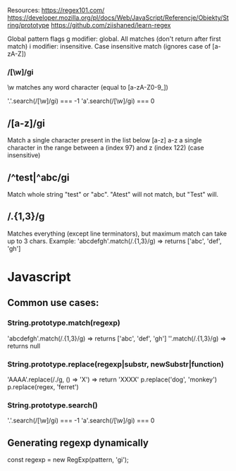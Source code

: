 Resources:
https://regex101.com/
https://developer.mozilla.org/pl/docs/Web/JavaScript/Referencje/Obiekty/String/prototype
https://github.com/ziishaned/learn-regex

Global pattern flags
g modifier: global. All matches (don't return after first match)
i modifier: insensitive. Case insensitive match (ignores case of [a-zA-Z])


### /[\w]/gi
\w matches any word character (equal to [a-zA-Z0-9_])

'.'.search(/[\w]/gi) === -1
'a'.search(/[\w]/gi) === 0

## /[a-z]/gi
Match a single character present in the list below [a-z]
a-z a single character in the range between a (index 97) 
and z (index 122) (case insensitive)

## /^test|^abc/gi
Match whole string "test" or "abc".
"Atest" will not match, but "Test" will.


## /.{1,3}/g
Matches everything (except line terminators), but maximum match can take up to 3 chars.
Example:
'abcdefgh'.match(/.{1,3}/g) => returns ['abc', 'def', 'gh'] 

# Javascript

## Common use cases:
### String.prototype.match(regexp)
'abcdefgh'.match(/.{1,3}/g) => returns ['abc', 'def', 'gh'] 
''.match(/.{1,3}/g) => returns null

### String.prototype.replace(regexp|substr, newSubstr|function)
'AAAA'.replace(/./g, () => 'X') => return 'XXXX'
p.replace('dog', 'monkey')
p.replace(regex, 'ferret')

### String.prototype.search()
'.'.search(/[\w]/gi) === -1
'a'.search(/[\w]/gi) === 0

## Generating regexp dynamically
const regexp = new RegExp(pattern, 'gi');
